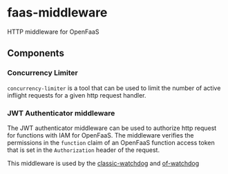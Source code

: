 # faas-middleware
HTTP middleware for OpenFaaS

## Components
### Concurrency Limiter
`concurrency-limiter` is a tool that can be used to limit the number of active inflight requests for a given http request handler.

### JWT Authenticator middleware

The JWT authenticator middleware can be used to authorize http request for functions with IAM for OpenFaaS. The middleware verifies the permissions in the `function` claim of an OpenFaaS function access token that is set in the `Authorization` header of the request.

This middleware is used by the [classic-watchdog](https://github.com/openfaas/classic-watchdog) and [of-watchdog](https://github.com/openfaas/of-watchdog)